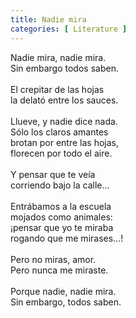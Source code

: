 ```yaml
---
title: Nadie mira
categories: [ Literature ]
---
```


Nadie mira, nadie mira. <br>
Sin embargo todos saben.<br><br>
El crepitar de las hojas<br>
la delató entre los sauces.<br><br>
Llueve, y nadie dice nada.<br>
Sólo los claros amantes<br>
brotan por entre las hojas,<br>
florecen por todo el aire.<br><br>
Y pensar que te veía<br>
corriendo bajo la calle…<br><br>
Entrábamos a la escuela<br>
mojados como animales:<br>
¡pensar que yo te miraba<br>
rogando que me mirases…!<br><br>
Pero no miras, amor.<br>
Pero nunca me miraste.<br><br>
Porque nadie, nadie mira.<br>
Sin embargo, todos saben.

